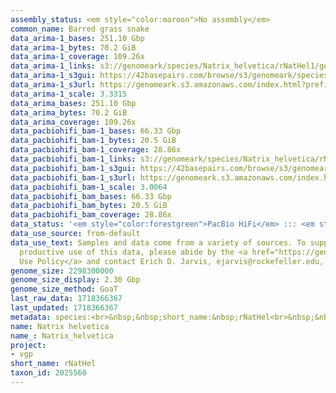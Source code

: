 ```yaml
---
assembly_status: <em style="color:maroon">No assembly</em>
common_name: Barred grass snake
data_arima-1_bases: 251.10 Gbp
data_arima-1_bytes: 70.2 GiB
data_arima-1_coverage: 109.26x
data_arima-1_links: s3://genomeark/species/Natrix_helvetica/rNatHel1/genomic_data/arima/<br>
data_arima-1_s3gui: https://42basepairs.com/browse/s3/genomeark/species/Natrix_helvetica/rNatHel1/genomic_data/arima/
data_arima-1_s3url: https://genomeark.s3.amazonaws.com/index.html?prefix=species/Natrix_helvetica/rNatHel1/genomic_data/arima/
data_arima-1_scale: 3.3315
data_arima_bases: 251.10 Gbp
data_arima_bytes: 70.2 GiB
data_arima_coverage: 109.26x
data_pacbiohifi_bam-1_bases: 66.33 Gbp
data_pacbiohifi_bam-1_bytes: 20.5 GiB
data_pacbiohifi_bam-1_coverage: 28.86x
data_pacbiohifi_bam-1_links: s3://genomeark/species/Natrix_helvetica/rNatHel1/genomic_data/pacbio_hifi/<br>
data_pacbiohifi_bam-1_s3gui: https://42basepairs.com/browse/s3/genomeark/species/Natrix_helvetica/rNatHel1/genomic_data/pacbio_hifi/
data_pacbiohifi_bam-1_s3url: https://genomeark.s3.amazonaws.com/index.html?prefix=species/Natrix_helvetica/rNatHel1/genomic_data/pacbio_hifi/
data_pacbiohifi_bam-1_scale: 3.0064
data_pacbiohifi_bam_bases: 66.33 Gbp
data_pacbiohifi_bam_bytes: 20.5 GiB
data_pacbiohifi_bam_coverage: 28.86x
data_status: '<em style="color:forestgreen">PacBio HiFi</em> ::: <em style="color:forestgreen">Arima</em>'
data_use_source: from-default
data_use_text: Samples and data come from a variety of sources. To support fair and
  productive use of this data, please abide by the <a href="https://genome10k.soe.ucsc.edu/data-use-policies/">Data
  Use Policy</a> and contact Erich D. Jarvis, ejarvis@rockefeller.edu, with any questions.
genome_size: 2298300000
genome_size_display: 2.30 Gbp
genome_size_method: GoaT
last_raw_data: 1718366367
last_updated: 1718366367
metadata: species:<br>&nbsp;&nbsp;short_name:&nbsp;rNatHel<br>&nbsp;&nbsp;name:&nbsp;Natrix&nbsp;helvetica<br>&nbsp;&nbsp;taxon_id:&nbsp;2025560<br>&nbsp;&nbsp;common_name:&nbsp;Barred&nbsp;grass&nbsp;snake<br>&nbsp;&nbsp;order:<br>&nbsp;&nbsp;&nbsp;&nbsp;name:&nbsp;Squamata<br>&nbsp;&nbsp;family:<br>&nbsp;&nbsp;&nbsp;&nbsp;name:&nbsp;Natricidae<br>&nbsp;&nbsp;individuals:<br>&nbsp;&nbsp;&nbsp;&nbsp;-&nbsp;short_name:&nbsp;rNatHel1<br>&nbsp;&nbsp;&nbsp;&nbsp;&nbsp;&nbsp;biosample_id:&nbsp;SAMEA114598156<br>&nbsp;&nbsp;&nbsp;&nbsp;&nbsp;&nbsp;sex:&nbsp;female<br>&nbsp;&nbsp;genome_size:&nbsp;2298300000<br>&nbsp;&nbsp;genome_size_method:&nbsp;GoaT<br>&nbsp;&nbsp;project:&nbsp;[&nbsp;vgp&nbsp;]<br>
name: Natrix helvetica
name_: Natrix_helvetica
project:
- vgp
short_name: rNatHel
taxon_id: 2025560
---
```

